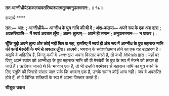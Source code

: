 **तत आग्नीध्रीयेऽंशकलयावतरिष्याश्यात्मतुल्यमनुपलभमान:. ॥ १८॥** 

शब्दार्थ **** 

**तत:—** **अत:** **; आग्नीध्रीये—** **आग्नीध्र के पुत्र नाभि की षी में** **; अंश-कलया—** **अपने रूप के एक अंश द्वारा** **; अवतरिष्यामि—** **मैं** **स्वयं अवतार लूँगा** **; आत्म-तुल्यम्—** **अपने ही समान** **; अनुपलभमान:—** **न पाकर।** **.** 

**चूँकि मुझे अपने तुल्य और कोई नहीं मिल पा रहा, इसलिए मैं स्वयं ही अंश रूप में** **आग्नीध्र के पुत्र महाराज नाभि की पत्नी मेरुदेवी के गर्भ से अवतार लूँगा।** **तात्पर्य :** भगवान् के सर्वशक्तिमान होने का एक यह उदाहरण है। यद्यपि वे अद्वितीय हैं, किन्तु कभी वे *स्वांश* द्वारा अपना विस्तार करते हैं, तो कभी *विभिन्नांश* द्वारा। यहाँ पर विष्णु अपने स्वांश को आग्नीध्र्र के पुत्र महाराज नाभि की षी मेरुदेवी के पुत्र के रूप में भेजने को तत्पर हो जाते हैं। ऋत्विज जानते थे कि भगवान् एक हैं, तो भी उन्होंने परमेश्वर से महाराज नाभि का पुत्र बनने के लिए स्तुति की जिससे संसार जान सके कि भगवान् एक हैं, उनके समान कोई अन्य नहीं। जब वे अवतरित होते हैं, तो वे विभिन्न शक्तियों के रूप में अपना विस्तार करते हैं।  

**श्रीशुक उवाच** 